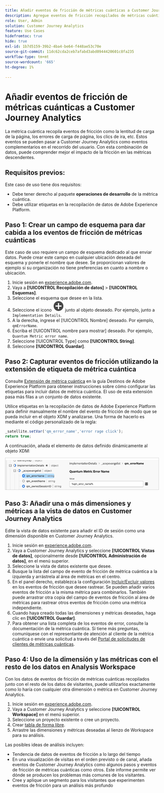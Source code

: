 ```yaml
---
title: Añadir eventos de fricción de métricas cuánticas a Customer Journey Analytics
description: Agregue eventos de fricción recopilados de métricas cuánticas a los datos de comportamiento de Customer Journey Analytics para profundizar en las perspectivas en CJA.
role: User, Admin
solution: Customer Journey Analytics
feature: Use Cases
hidefromtoc: true
hide: true
exl-id: 1b7d5159-39b2-4ba4-be64-f448ae53c70e
source-git-commit: 11dc62cda2ceb7afabd3abd0944420601c8fa235
workflow-type: tm+mt
source-wordcount: '665'
ht-degree: 1%

---
```


# Añadir eventos de fricción de métricas cuánticas a Customer Journey Analytics

La métrica cuántica recopila eventos de fricción como la lentitud de carga de la página, los errores de carga de página, los clics de ira, etc. Estos eventos se pueden pasar a Customer Journey Analytics como eventos complementarios en el recorrido del usuario. Con esta combinación de datos, puede comprender mejor el impacto de la fricción en las métricas descendentes.

## Requisitos previos:

Este caso de uso tiene dos requisitos:

* Debe tener derecho al paquete **operaciones de desarrollo** de la métrica cuántica.
* Debe utilizar etiquetas en la recopilación de datos de Adobe Experience Platform.

## Paso 1: Crear un campo de esquema para dar cabida a los eventos de fricción de métricas cuánticas

Este caso de uso requiere un campo de esquema dedicado al que enviar datos. Puede crear este campo en cualquier ubicación deseada del esquema y ponerle el nombre que desee. Se proporcionan valores de ejemplo si su organización no tiene preferencias en cuanto a nombre o ubicación.

1. Inicie sesión en [experience.adobe.com](https://experience.adobe.com).
1. Vaya a **[!UICONTROL Recopilación de datos]** > **[!UICONTROL Esquemas]**.
1. Seleccione el esquema que desee en la lista.
1. Seleccione el icono ![Agregar campo](/help/assets/icons/AddCircle.svg) junto al objeto deseado. Por ejemplo, junto a `Implementation Details`.
1. A la derecha, ingrese el [!UICONTROL Nombre] deseado. Por ejemplo, `qmErrorName`.
1. Escriba el [!UICONTROL nombre para mostrar] deseado. Por ejemplo, `Quantum Metric error name`.
1. Seleccione [!UICONTROL Type] como **[!UICONTROL String]**.
1. Seleccione **[!UICONTROL Guardar]**.

## Paso 2: Capturar eventos de fricción utilizando la extensión de etiqueta de métrica cuántica

Consulte [Extensión de métrica cuántica](https://experienceleague.adobe.com/es/docs/experience-platform/destinations/catalog/analytics/quantum-metric) en la guía Destinos de Adobe Experience Platform para obtener instrucciones sobre cómo configurar las etiquetas para incluir datos de métrica cuántica. El uso de esta extensión pasa más filas a un conjunto de datos existente.

Utilice etiquetas en la recopilación de datos de Adobe Experience Platform para definir manualmente el nombre del evento de fricción de modo que se pueda incluir en el objeto XDM y analizarse. Una forma de hacerlo es mediante el código personalizado de la regla:

```js
_satellite.setVar('qm_error_name','error rage click');
return true;
```

A continuación, añada el elemento de datos definido dinámicamente al objeto XDM:

![Captura de pantalla del nombre de error de métrica cuántica](assets/error-name.png)

## Paso 3: Añadir una o más dimensiones y métricas a la vista de datos en Customer Journey Analytics

Edite la vista de datos existente para añadir el ID de sesión como una dimensión disponible en Customer Journey Analytics.

1. Inicie sesión en [experience.adobe.com](https://experience.adobe.com).
1. Vaya a Customer Journey Analytics y seleccione **[!UICONTROL Vistas de datos]**, opcionalmente desde **[!UICONTROL Administración de datos]**, en el menú superior.
1. Seleccione la vista de datos existente que desee.
1. Busque la lista del campo de evento de fricción de métrica cuántica a la izquierda y arrástrela al área de métricas en el centro.
1. En el panel derecho, establezca la configuración [Incluir/Excluir valores](/help/data-views/component-settings/include-exclude-values.md) en los eventos de fricción que desee rastrear. Se pueden añadir varios eventos de fricción a la misma métrica para combinarlos. También puede arrastrar otra copia del campo de eventos de fricción al área de métricas para rastrear otros eventos de fricción como una métrica independiente.
1. Cuando haya creado todas las dimensiones y métricas deseadas, haga clic en **[!UICONTROL Guardar]**.
1. Para obtener una lista completa de los eventos de error, consulte la documentación de la métrica cuántica. Si tiene más preguntas, comuníquese con el representante de atención al cliente de la métrica cuántica o envíe una solicitud a través del [Portal de solicitudes de clientes de métricas cuánticas](https://community.quantummetric.com/s/public-support-page).

## Paso 4: Uso de la dimensión y las métricas con el resto de los datos en Analysis Workspace

Con los datos de eventos de fricción de métricas cuánticas recopilados junto con el resto de los datos de visitantes, puede utilizarlos exactamente como lo haría con cualquier otra dimensión o métrica en Customer Journey Analytics.

1. Inicie sesión en [experience.adobe.com](https://experience.adobe.com).
1. Vaya a Customer Journey Analytics y seleccione **[!UICONTROL Workspace]** en el menú superior.
1. Seleccione un proyecto existente o cree un proyecto.
1. Crear [tabla de forma libre](/help/analysis-workspace/visualizations/freeform-table/freeform-table.md).
1. Arrastre las dimensiones y métricas deseadas al lienzo de Workspace para su análisis.

Las posibles ideas de análisis incluyen:

* Tendencia de datos de eventos de fricción a lo largo del tiempo
* En una visualización de visitas en el orden previsto o de canal, añada eventos de Customer Journey Analytics como algunos pasos y eventos de fricción de métricas cuánticas como otros. Este informe permite ver dónde se producen los problemas más comunes de los visitantes.
* Cree y aplique un segmento para los visitantes que experimenten eventos de fricción para un análisis más profundo
